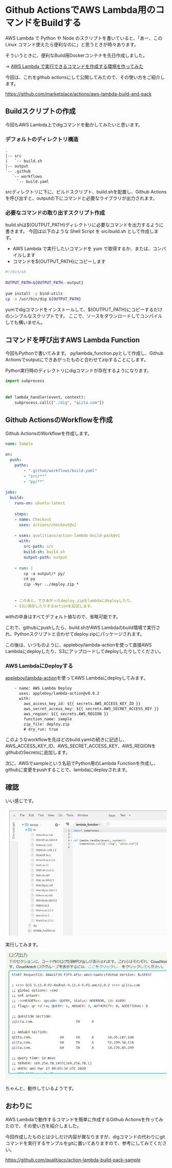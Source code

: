 # Github ActionsでAWS Lambda用のコマンドをBuildする

AWS Lambda で Python や Node のスクリプトを書いていると、「あー、この Linux コマンド使えたら便利なのに」と思うときが時々あります。

そういうときに、便利なBuild用Dockerコンテナを先日作成しました。

→ [AWS Lambda で実行できるコマンドを作成する環境を作ってみた](https://qiita.com/qualitia_cdev/items/4aebb1e22be9afab0a16)

今回は、これをgithub actionsにして公開してみたので、その使い方をご紹介します。

https://github.com/marketplace/actions/aws-lambda-build-and-pack

## Buildスクリプトの作成

今回もAWS Lambda上でdigコマンドを動かしてみたいと思います。

### デフォルトのディレクトリ構造

```
.
|-- src
|   `-- build.sh
|-- output
`-- .github
   `-- workflows
     `-- build.yaml
```

srcディレクトリに下に、ビルドスクリプト、build.shを配置し、Github Actionsを呼び出すと、outputの下にコマンドと必要なライブラリが出力されます。

### 必要なコマンドの取り出すスクリプト作成

build.shは${OUTPUT_PATH}ディレクトリに必要なコマンドを出力するように書きます。
今回は以下のような Shell Script を src/build.sh として作成します。

- AWS Lambda で実行したいコマンドを yum で取得するか、または、コンパイルします
- コマンドを\${OUTPUT_PATH}にコピーします

```sh:src/build.sh
#!/bin/sh

OUTPUT_PATH=${OUTPUT_PATH:-output}

yum install -y bind-utils
cp -a /usr/bin/dig ${OUTPUT_PATH}
```

yumでdigコマンドをインストールして、${OUTPUT_PATH}にコピーするだけのシンプルなスクリプトです。
ここで、ソースをダウンロードしてコンパイルしても構いません。

## コマンドを呼び出すAWS Lambda Function

今回もPythonで書いてみます。
py/lambda_function.pyとして作成し、Github Actionsでoutputにできあがったものと合わせてzipすることにします。

Python実行時のディレクトリにdigコマンドが存在するようになります。

```python:py/lambda_function.py
import subprocess


def lambda_handler(event, context):
    subprocess.call(["./dig", "qiita.com"])
```

## Github ActionsのWorkflowを作成

Github ActionsのWorkflowを作成します。

```yaml:.github/workflows/build.yaml
name: Sample

on:
  push:
    paths:
        - ".github/workflows/build.yaml"
        - "src/**"
        - "py/**"

jobs:
  build:
    runs-on: ubuntu-latest

    steps:
    - name: Checkout
      uses: actions/checkout@v2

    - uses: qualitiaco/action-lambda-build-pack@v1
      with:
        src-path: src
        build-sh: build.sh
        output-path: output

    - run: |
        cp -a output/* py/
        cd py
        zip -9yr ../deploy.zip *


    - このあと、できあがったdeploy.zipをlambdaにdeployしたり、
    - S3に保存したりするactionを記述します。
```

withの中身はすべてデフォルト値なので、省略可能です。

これで、githubにpushしたら、build.shがAWS Lambdaのbuild環境で実行され、Pythonスクリプトと合わせてdeploy.zipにパッケージされます。

この後は、いつものように、appleboy/lambda-actionを使って直接AWS Lambdaにdeployしたり、S3にアップロードしてdeployしたりしてください。

### AWS LambdaにDeployする

[appleboy/lambda-action](https://github.com/marketplace/actions/aws-lambda-deploy)を使ってAWS Lambdaにdeployしてみます。

```yaml:.github/workflows/build.yaml続き
    - name: AWS Lambda Deploy
      uses: appleboy/lambda-action@v0.0.2
      with:
        aws_access_key_id: ${{ secrets.AWS_ACCESS_KEY_ID }}
        aws_secret_access_key: ${{ secrets.AWS_SECRET_ACCESS_KEY }}
        aws_region: ${{ secrets.AWS_REGION }}
        function_name: sample
        zip_file: deploy.zip
        # dry_run: true
```

このようなworkflowを先ほどのbuild.yamlの続きに記述し、AWS_ACCESS_KEY_ID、AWS_SECRET_ACCESS_KEY、AWS_REGIONをgithubのSecretsに追加します。

次に、AWSでsampleという名前でPython用のLambda Functionを作成し、githubに変更をpushすることで、lambdaにdeployされます。

## 確認

いい感じです。

![いい感じ](lambda1.png)

実行してみます。

![動作確認](lambda2.png)

ちゃんと、動作しているようです。

## おわりに

AWS Lambdaで動作するコマンドを簡単に作成するGithub Actionsを作ってみたので、その使い方を紹介しました。

今回作成したものとは少しだけ内容が異なりますが、digコマンドの代わりにgitコマンドを実行するサンプルをgitに置いてありますので、参考にしてみてください。

https://github.com/qualitiaco/action-lambda-build-pack-sample
